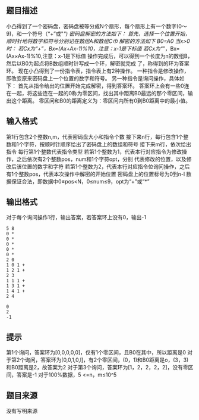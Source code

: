 


## 题目描述
小凸得到了一个密码盘，密码盘被等分成N个扇形，每个扇形上有一个数字(0～9)，和一个符号（“+”或"*")
密码盘解密的方法如下：
首先，选择一个位置开始，顺时针地将数字和符号分别记在数组A和数组C巾
解密的方法如下
B0=A0
当x>0时：
若Cx为“+”，Bx=(Ax+Ax-1)%10，注意：x-1是下标值
若Cx为“*”，Bx= (Ax×Ax-1)%10,注意：x-1是下标值
操作完成后，可以得到一个长度为n的数组B，然后以B0为起点将B数组顺时针写成一个环，解密就完成
了，称得到的环为答案环。
现在小凸得到了一份指令表，指令表上有2种操作。
一种指令是修改操作，即改变原来密码盘上一个位置的数字和符号。
另一种指令是询问操作，具体如下：
首先从指令给出的位置开始完成解密，得到答案环。
答案环上会有一些0连在一起，将这些连在一起的0称为零区间，找出其中距离B0最远的那个零区间，输
出这个距离。
零区问和B0的距离定义为：零区问内所有0到B0距离中的最小值。
## 输入格式
第1行包含2个整数n,m，代表密码盘大小和指令个数
接下来n行，每行包含1个整数和1个字符，按顺时针顺序给出了密码盘上的数组和符号
接下来m行，依次给出指令
每行第1个整数代表指令类型
若第1个墼数为1，代表本行对应指令为修改操作，之后依次有2个整数pos，num和1个字符opt，分别
代表修改的位置，以及修改后该位置的数字和字符
若第1个整数为2，代表本行对应指令位询问操作，之后有1个整数pos，代表本次操作中解密的开始位置
密码盘上的位置标号为0到n-l
数据保证合法，即数据中0≤pos<N，0≤num≤9，opt为“+”或“*”
## 输出格式
对于每个询问操作1行，输出答案，若答案环上没有0，输出-1

```input1
5 8
0 *
0 *
0 *
0 *
0 *
2 0
1 0 1 +
1 2 1 +
2 3
1 1 1 +
1 3 1 +
1 4 1 +
2 4

```
```output1
0
2
-1
```

## 提示
第1个询问，答案环为[0,0,0,0,0]，仅有1个零区间，且B0在其中，所以距离是0
对于第2个询问，答案环为[0,0,1,0,l]，有2个零区间，(0，1)和B0距离是o，(3，3)和B0距离是2，故答案为2
对于第3个询问，答案环为[1，2，2，2，2]，没有零区间，答案是-1
对于100%数据，5 <=n，m≤10^5
## 题目来源
没有写明来源


